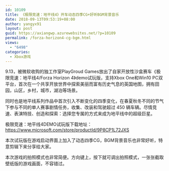 ```yaml
---
id: 10109
title: 《极限竞速：地平线4》开车动态四季CG+好听BGM背景音乐
date: 2018-09-13T09:53:19+08:00
author: yangyx91
layout: post
guid: https://axiangwp.azurewebsites.net/?p=10109
permalink: /forza-horizon4-cg-bgm.html
views:
  - "6498"
categories:
  - Xbox游戏
---
```

9.13，被微软收购的独工作室PlayGroud Games放出了自家开放性沙盒赛车《极限竞速：地平线4/Forza Horizon 4》demo试玩版，支持Xbox One和Win10 PC双平台，首次在一个共享开放世界中探索美丽而富有历史气息的英国地图，拥有田园，山区，乡村，城市，湖泊等场景。

同时也是地平线系列作品中首次引入不断变化的四季变化，在春夏秋冬不同的节气下参与不同的单人赛事剧情任务，收集、改装和驾驶超过 450 辆车辆。尽情竞速、表演特技、创造和探索：选择您专属的方式来成为地平线中的超级巨星。

极限竞速：地平线4DEMO试玩版下载地址：<a href="https://www.microsoft.com/store/productId/9P8CP1L72JXS" target="_blank" rel="noopener" rel="nofollow" >https://www.microsoft.com/store/productId/9P8CP1L72JXS</a>

本次试玩版在游戏启动界面上加入了动态四季CG，BGM背景音乐也非常好听，特意剪辑下来分享给大家。



本次游戏的拍照模式也非常简便。方向键上，按下就可调出拍照模式，一张张截取壁纸版的游戏画面，不容错过。